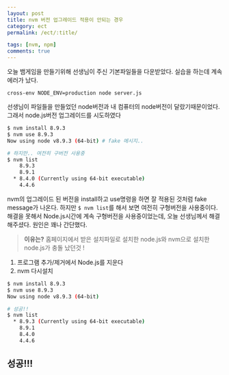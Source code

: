 ```yaml
---
layout: post
title: nvm 버전 업그레이드 적용이 안되는 경우
category: ect
permalink: /ect/:title/

tags: [nvm, npm]
comments: true
---
```


오늘 뱀게임을 만들기위해 선생님이 주신 기본파일들을 다운받았다. 실습을 하는데 계속 에러가 났다.

`cross-env NODE_ENV=production node server.js`

선생님이 파일들을 만들었던 node버전과 내 컴퓨터의 node버전이 달랐기때문이었다. 그래서 node.js버전 업그레이드를 시도하였다
```bash
$ nvm install 8.9.3
$ nvm use 8.9.3
Now using node v8.9.3 (64-bit) # fake 메시지..

# 하지만.. 여전히 구버전 사용중
$ nvm list
    8.9.3
    8.9.1
  * 8.4.0 (Currently using 64-bit executable)
    4.4.6
```

nvm의 업그레이드 된 버전을 install하고 use명령을 하면 잘 적용된 것처럼 fake message가 나온다. 하지만 `$ nvm list`를 해서 보면 여전히 구형버전을 사용중이다.
해결을 못해서 Node.js시간에 계속 구형버전을 사용중이었는데, 오늘 선생님께서 해결해주셨다. 원인은 꽤나 간단했다.

>**이유는?**
홈페이지에서 받은 설치파일로 설치한 node.js와
nvm으로 설치한 node.js가 충돌 났던것 !

1. 프로그램 추가/제거에서 Node.js를 지운다
2. nvm 다시설치
```bash
$ nvm install 8.9.3
$ nvm use 8.9.3
Now using node v8.9.3 (64-bit)

# 성공!!
$ nvm list
  * 8.9.3 (Currently using 64-bit executable)
    8.9.1
    8.4.0
    4.4.6
```

성공!!!
---




